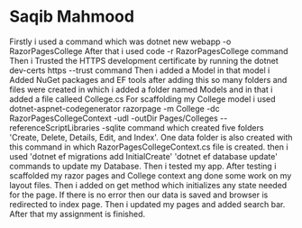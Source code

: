 # Saqib Mahmood
 Firstly i used a command which was dotnet new webapp -o RazorPagesCollege
 After that i used code -r RazorPagesCollege command
 Then i Trusted the HTTPS development certificate by running the dotnet dev-certs https --trust command
Then i added a Model
in that model i Added NuGet packages and EF tools
after adding this so many folders and files were created in which i added a folder named Models and in that i added a file calleed College.cs
For scaffolding my College model i used dotnet-aspnet-codegenerator razorpage -m College -dc RazorPagesCollegeContext -udl -outDir Pages/Colleges  --referenceScriptLibraries -sqlite command which created five folders 'Create, Delete, Details, Edit, and Index'.
One data folder is also created with this command in which RazorPagesCollegeContext.cs file is created.
then i used 'dotnet ef migrations add InitialCreate' 'dotnet ef database update' commands to update my Database.
Then i tested my app.
After testing i scaffolded my razor pages and College context ang done some work on my layout files.
Then i added on get method which initializes any state needed for the page.
If there is no error then our data is saved and browser is redirected to index page.
Then i updated my pages and added search bar.
After that my assignment is finished.


